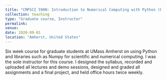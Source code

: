 ```yaml
---
title: "CMPSCI 590N: Introduction to Numerical Computing with Python (Fall 2020)"
collection: teaching
type: "Graduate course, Instructor"
permalink: 
venue: 
date: 2020-09-01 
location: "Amherst, United States"
---
```


Six week course for graduate students at UMass Amherst on using Python and libraries such as Numpy for scientific and numerical computing. I was the sole instructor for this course. I designed the syllabus, recorded and uploaded all lectures and demo sessions, designed and graded all assignments and a final project, and held office hours twice weekly.

